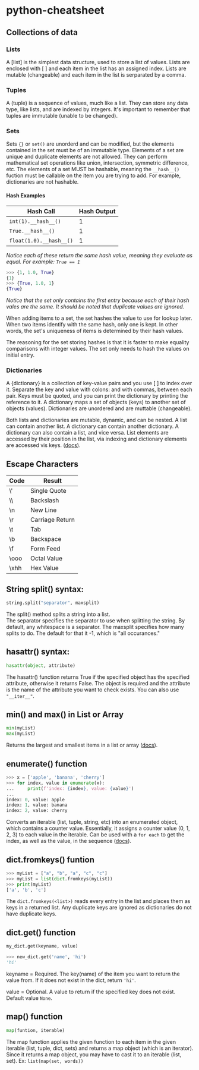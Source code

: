 # python-cheatsheet

## Collections of data

### Lists

A [list] is the simplest data structure, used to store a list of values. Lists are enclosed with [ ] and each item in the list has an assigned index. Lists are mutable (changeable) and each item in the list is serparated by a comma. 

### Tuples

A (tuple) is a sequence of values, much like a list. They can store any data type, like lists, and are indexed by integers. It's important to remember that tuples are immutable (unable to be changed).

### Sets

Sets `{}` or `set()` are unorderd and can be modified, but the elements contained in the set must be of an immutable type. Elements of a set are unique and duplicate elements are not allowed. They can perform mathematical set operations like union, intersection, symmetric difference, etc. The elements of a set MUST be hashable, meaning the `__hash__()` fuction must be callable on the item you are trying to add. For example, dictionaries are not hashable.

#### Hash Examples

| Hash Call | Hash Output |
| --------- | ----------- |
| `int(1).__hash__()` | 1 |
| `True.__hash__()` | 1 |
| `float(1.0).__hash__()` | 1 |

_Notice each of these return the same hash value, meaning they evaluate as equal. For example: `True == 1`_  

```py
>>> {1, 1.0, True}
{1}
>>> {True, 1.0, 1}
{True}
```
_Notice that the set only contains the first entry because each of their hash vales are the same. It should be noted that duplicate values are ignored._


When adding items to a set, the set hashes the value to use for lookup later. When two items identify with the same hash, only one is kept. In other words, the set's uniqueness of items is determined by their hash values.

The reasoning for the set storing hashes is that it is faster to make equality comparisons with integer values. The set only needs to hash the values on initial entry.

### Dictionaries

A {dictionary} is a collection of key-value pairs and you use [ ] to index over it. Separate the key and value with colons: and with commas, between each pair. Keys must be quoted, and you can print the dictionary by printing the reference to it. A dictionary maps a set of objects (keys) to another set of objects (values). Dictionaries are unordered and are muttable (changeable). 

Both lists and dictionaries are mutable, dynamic, and can be nested. A list can contain another list. A dictionary can contain another dictionary. A dictionary can also contain a list, and vice versa. List elements are accessed by their position in the list, via indexing and dictionary elements are accessed vis keys. ([docs](https://medium.com/@nishantbhushan10/python-lists-tuples-sets-dictionary-a9cbcac183e3)).

## Escape Characters

|Code|Result|
|----|-----|
|\\'|Single Quote|
| \\\\ |Backslash|
|\n| New Line|
|\r| Carriage Return|
|\t| Tab|
|\b| Backspace|
|\f| Form Feed|
|\ooo| Octal Value|
|\xhh| Hex Value|   


## String split() syntax:   

```py
string.split("separator", maxsplit) 
```
The split() method splits a string into a list.  
The separator specifies the separator to use when splitting the string. By default, any whitespace is a separator. The maxsplit specifies how many splits to do. The default for that it -1, which is "all occurances."  

## hasattr() syntax:
```py
hasattr(object, attribute) 
```
The hasattr() function returns True if the specified object has the specified attribute, otherwise it returns False. The object is required and the attribute is the name of the attribute you want to check exists. You can also use `"__iter__"`.  

## min() and max() in List or Array
```py
min(myList)
max(myList)
```
Returns the largest and smallest items in a list or array ([docs](https://docs.python.org/3/library/functions.html#max)).


## enumerate() function
```py
>>> x = ['apple', 'banana', 'cherry']
>>> for index, value in enumerate(x):
...     print(f'index: {index}, value: {value}')
...
index: 0, value: apple
index: 1, value: banana
index: 2, value: cherry
```  
Converts an iterable (list, tuple, string, etc) into an enumerated object, which contains a counter value. Essentially, it assigns a counter value (0, 1, 2, 3) to each value in the iterable. Can be used with a `for each` to get the index, as well as the value, in the sequence ([docs](https://www.w3schools.com/python/ref_func_enumerate.asp)).

## dict.fromkeys() funtion
```py
>>> myList = ["a", "b", "a", "c", "c"]
>>> myList = list(dict.fromkeys(myList))
>>> print(myList)
['a', 'b', 'c']
```
The `dict.fromkeys(<list>)` reads every entry in the list and places them as keys in a returned list. Any duplicate keys are ignored as dictionaries do not have duplicate keys.

## dict.get() function 
```py
my_dict.get(keyname, value) 

>>> new_dict.get('name', 'hi')
'hi'
```
keyname =  	Required. The key(name) of the item you want to return the value from. If it does not exist in the dict, return `'hi'`.

value = Optional. A value to return if the specified key does not exist.
Default value `None`.


## map() function
```py
map(funtion, iterable)
```
The map function applies the given function to each item in the given iterable (list, tuple, dict, sets) and returns a map object (which is an iterator). Since it returns a map object, you may have to cast it to an iterable (list, set). Ex: `list(map(set, words))`
